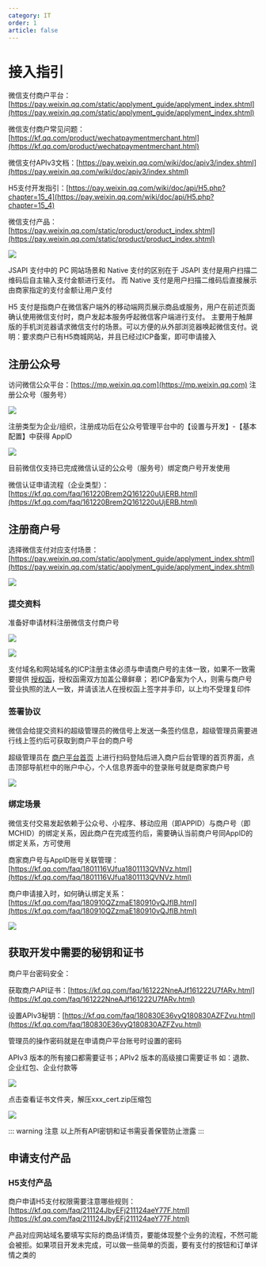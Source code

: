 ```yaml
---
category: IT
order: 1
article: false
---
```


# 接入指引

微信支付商户平台：[https://pay.weixin.qq.com/static/applyment_guide/applyment_index.shtml](https://pay.weixin.qq.com/static/applyment_guide/applyment_index.shtml)

微信支付商户常见问题：[https://kf.qq.com/product/wechatpaymentmerchant.html](https://kf.qq.com/product/wechatpaymentmerchant.html)

微信支付APIv3文档：[https://pay.weixin.qq.com/wiki/doc/apiv3/index.shtml](https://pay.weixin.qq.com/wiki/doc/apiv3/index.shtml)

H5支付开发指引：[https://pay.weixin.qq.com/wiki/doc/api/H5.php?chapter=15_4](https://pay.weixin.qq.com/wiki/doc/api/H5.php?chapter=15_4)

微信支付产品：[https://pay.weixin.qq.com/static/product/product_index.shtml](https://pay.weixin.qq.com/static/product/product_index.shtml)

![](https://img.sherry4869.com/blog/it/java/intermediate/pay/weixin/payment-guidelines/img.png)

JSAPI 支付中的 PC 网站场景和 Native 支付的区别在于 JSAPI 支付是用户扫描二维码后自主输入支付金额进行支付。 
而 Native 支付是用户扫描二维码后直接展示由商家指定的支付金额让用户支付

H5 支付是指商户在微信客户端外的移动端网页展示商品或服务，用户在前述页面确认使用微信支付时，商户发起本服务呼起微信客户端进行支付。
主要用于触屏版的手机浏览器请求微信支付的场景。可以方便的从外部浏览器唤起微信支付。说明：要求商户已有H5商城网站，并且已经过ICP备案，即可申请接入

## 注册公众号

访问微信公众平台：[https://mp.weixin.qq.com](https://mp.weixin.qq.com) 注册公众号（服务号）

![](https://img.sherry4869.com/blog/it/java/intermediate/pay/weixin/payment-guidelines/img_1.png)

注册类型为企业/组织，注册成功后在公众号管理平台中的【设置与开发】-【基本配置】中获得 AppID

![](https://img.sherry4869.com/blog/it/java/intermediate/pay/weixin/payment-guidelines/img_2.png)

目前微信仅支持已完成微信认证的公众号（服务号）绑定商户号开发使用

微信认证申请流程（企业类型）：[https://kf.qq.com/faq/161220Brem2Q161220uUjERB.html](https://kf.qq.com/faq/161220Brem2Q161220uUjERB.html)

## 注册商户号

选择微信支付对应支付场景：[https://pay.weixin.qq.com/static/applyment_guide/applyment_index.shtml](https://pay.weixin.qq.com/static/applyment_guide/applyment_index.shtml)

![](https://img.sherry4869.com/blog/it/java/intermediate/pay/weixin/payment-guidelines/img_3.png)

### 提交资料

准备好申请材料注册微信支付商户号

![](https://img.sherry4869.com/blog/it/java/intermediate/pay/weixin/payment-guidelines/img_4.png)

![](https://img.sherry4869.com/blog/it/java/intermediate/pay/weixin/payment-guidelines/img_5.png)

支付域名和网站域名的ICP注册主体必须与申请商户号的主体一致，如果不一致需要提供 [授权函](https://kf.qq.com/faq/180315EZjIfe180315JFFVVr.html)，授权函需双方加盖公章鲜章； 若ICP备案为个人，则需与商户号营业执照的法人一致，并请该法人在授权函上签字并手印，以上均不受理复印件

### 签署协议

微信会给提交资料的超级管理员的微信号上发送一条签约信息，超级管理员需要进行线上签约后可获取到商户平台的商户号

超级管理员在 [商户平台首页](https://pay.weixin.qq.com/) 上进行扫码登陆后进入商户后台管理的首页界面，点击顶部导航栏中的账户中心，个人信息界面中的登录账号就是商家商户号

![](https://img.sherry4869.com/blog/it/java/intermediate/pay/weixin/payment-guidelines/img_6.png)

### 绑定场景

微信支付交易发起依赖于公众号、小程序、移动应用（即APPID）与商户号（即MCHID）的绑定关系，因此商户在完成签约后，需要确认当前商户号同AppID的绑定关系，方可使用

商家商户号与AppID账号关联管理：[https://kf.qq.com/faq/1801116VJfua1801113QVNVz.html](https://kf.qq.com/faq/1801116VJfua1801113QVNVz.html)

商户申请接入时，如何确认绑定关系：[https://kf.qq.com/faq/180910QZzmaE180910vQJfIB.html](https://kf.qq.com/faq/180910QZzmaE180910vQJfIB.html)

![](https://img.sherry4869.com/blog/it/java/intermediate/pay/weixin/payment-guidelines/img_7.png)

## 获取开发中需要的秘钥和证书

商户平台密码安全：[](https://kf.qq.com/faq/161222RNRFFN161222VVb6ba.html)

获取商户API证书：[https://kf.qq.com/faq/161222NneAJf161222U7fARv.html](https://kf.qq.com/faq/161222NneAJf161222U7fARv.html)

设置APIv3秘钥：[https://kf.qq.com/faq/180830E36vyQ180830AZFZvu.html](https://kf.qq.com/faq/180830E36vyQ180830AZFZvu.html)

管理员的操作密码就是在申请商户平台账号时设置的密码

APIv3 版本的所有接口都需要证书；APIv2 版本的高级接口需要证书 如：退款、企业红包、企业付款等

![](https://img.sherry4869.com/blog/it/java/intermediate/pay/weixin/payment-guidelines/img_8.png)

点击查看证书文件夹，解压xxx_cert.zip压缩包

![](https://img.sherry4869.com/blog/it/java/intermediate/pay/weixin/payment-guidelines/img_9.png)

::: warning 注意
以上所有API密钥和证书需妥善保管防止泄露
:::

## 申请支付产品

### H5支付产品

商户申请H5支付权限需要注意哪些规则：[https://kf.qq.com/faq/211124JbyEFj211124aeY77F.html](https://kf.qq.com/faq/211124JbyEFj211124aeY77F.html)

产品对应网站域名要填写实际的商品详情页，要能体现整个业务的流程，不然可能会被拒。如果项目开发未完成，可以做一些简单的页面，要有支付的按钮和订单详情之类的